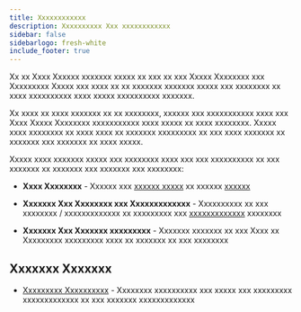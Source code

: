 ```yaml
---
title: Xxxxxxxxxxxx
description: Xxxxxxxxxx Xxx xxxxxxxxxxxx
sidebar: false
sidebarlogo: fresh-white
include_footer: true
---
```

Xx xx Xxxx Xxxxxx xxxxxxx xxxxx xx xxx xx xxx Xxxxx Xxxxxxxx xxx Xxxxxxxxx Xxxxx xxx xxxx xx xx xxxxxxx xxxxxxx xxxxx xxx xxxxxxxx xx xxxx xxxxxxxxxx xxxx xxxxx xxxxxxxxxx xxxxxxx.

Xx xxxx xx xxxx xxxxxxx xx xx xxxxxxxx, xxxxxx xxx xxxxxxxxxxx xxxx xxx Xxxx Xxxxx Xxxxxxxx xxxxxxxxxxx xxxx xxxxx xx xxxx xxxxxxxx. Xxxxx xxxx xxxxxxxx xx xxxx xxxx xx xxxxxxx xxxxxxxxx xx xxx xxxx xxxxxxx xx xxxxxxx xxx xxxxxxx xx xxxx xxxxx.

Xxxxx xxxx xxxxxxx xxxxx xxx xxxxxxxx xxxx xxx xxx xxxxxxxxxx xx xxx xxxxxxx xx xxxxxxx xxx xxxxxxx xxx xxxxxxxx:

- **Xxxx Xxxxxxxx** - Xxxxxx xxx [xxxxxx xxxxx](/fr/office-hours) xx xxxxxx [xxxxxx](/fr/contribution/feedback)

- **Xxxxxxx Xxx Xxxxxxxx xxx Xxxxxxxxxxxxx** - Xxxxxxxxxx xx xxx xxxxxxxx / xxxxxxxxxxxxx xx xxxxxxxxx xxx [xxxxxxxxxxxxx](/fr/contribution/documentation) xxxxxxxx

- **Xxxxxxx Xxx Xxxxxxx xxxxxxxxx** - Xxxxxxx xxxxxxx xx xxx Xxxx xx Xxxxxxxxx xxxxxxxxx xxxx xx xxxxxxx xx xxx xxxxxxxx

## Xxxxxxx Xxxxxxx

- [Xxxxxxxxx Xxxxxxxxxx](/fr/contribution/authoring) - Xxxxxxxx xxxxxxxxxx xxx xxxxx xxx xxxxxxxxx xxxxxxxxxxxxx xx xxx xxxxxxx xxxxxxxxxxxxx

